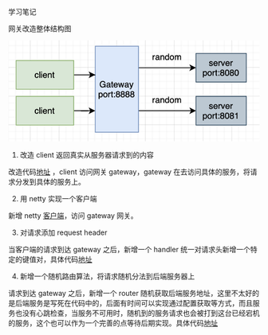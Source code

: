 学习笔记

网关改造整体结构图

![](https://github.com/oliverschen/JAVA-000/blob/main/Week_03/gateway.png)

1. 改造 client 返回真实从服务器请求到的内容

改造代码[地址](https://github.com/oliverschen/Java-Summarize/tree/main/weeks/Week_03/week03/client) ，client 访问网关 gateway，gateway 在去访问具体的服务，将请求分发到具体的服务上。

2. 用 netty 实现一个客户端

新增 netty [客户端](https://github.com/oliverschen/Java-Summarize/tree/main/weeks/Week_03/week03/client/src/main/java/io/gihub/oliverschen/netty)，访问 gateway 网关。

3. 对请求添加 request header

当客户端的请求到达 gateway 之后，新增一个 handler 统一对请求头新增一个特定的键值对，具体代码[地址](https://github.com/oliverschen/Java-Summarize/tree/main/weeks/Week_03/week03/netty-gateway/src/main/java/io/github/oliverschen/gateway/inbound)

4. 新增一个随机路由算法，将请求随机分法到后端服务器上

请求到达 gateway 之后，新增一个 router 随机获取后端服务地址，这里不太好的是后端服务是写死在代码中的，后面有时间可以实现通过配置获取等方式，而且服务也没有心跳检查，当服务不可用时，随机到的服务请求也会被打到这台已经宕机的服务，这个也可以作为一个完善的点等待后期实现。具体代码[地址](https://github.com/oliverschen/Java-Summarize/tree/main/weeks/Week_03/week03/netty-gateway/src/main/java/io/github/oliverschen/gateway/router)

